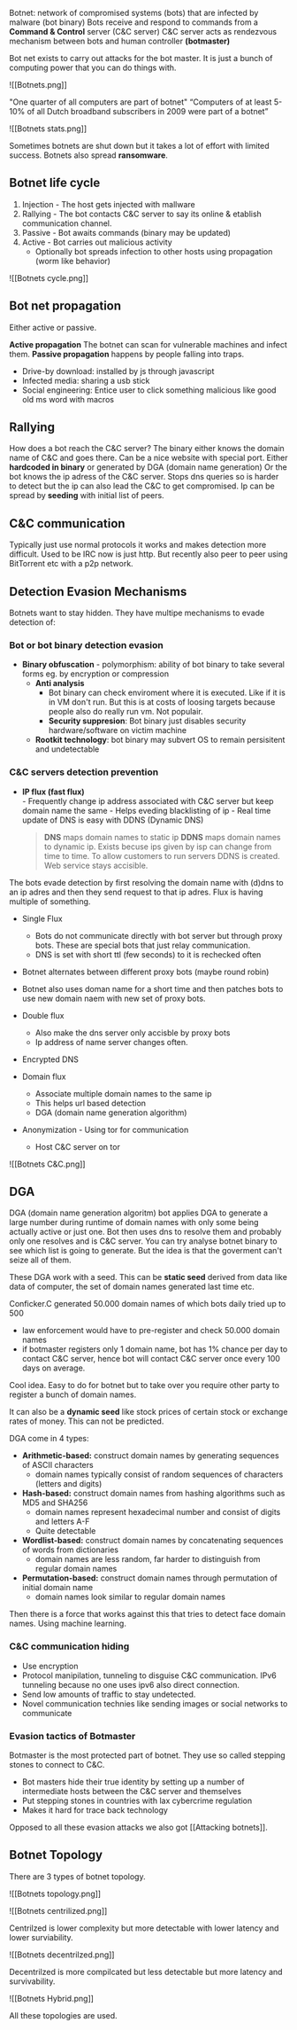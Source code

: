 Botnet: network of compromised systems (bots) that are infected by malware (bot binary)
Bots receive and respond to commands from a **Command & Control** server (C&C server)
C&C server acts as rendezvous mechanism between bots and human controller **(botmaster)**

Bot net exists to carry out attacks for the bot master. It is just a bunch of computing power that you can do things with. 

![[Botnets.png]]

"One quarter of all computers are part of botnet" 
“Computers of at least 5-10% of all Dutch broadband subscribers in 2009 were part of a botnet”

![[Botnets stats.png]]

Sometimes botnets are shut down but it takes a lot of effort with limited success. Botnets also spread **ransomware**.

## Botnet life cycle 

1. Injection - The host gets injected with mallware
2. Rallying  - The bot contacts C&C server to say its online & etablish communication channel.
3. Passive - Bot awaits commands (binary may be updated)
4. Active - Bot carries out malicious activity 
	- Optionally bot spreads infection to other hosts using propagation (worm like behavior)

![[Botnets cycle.png]]

## Bot net propagation

Either active or passive. 

**Active propagation** The botnet can scan for vulnerable machines and infect them.
**Passive propagation** happens by people falling into traps. 
- Drive-by download: installed by js through javascript
- Infected media: sharing a usb stick
- Social engineering: Entice user to click something malicious like good old ms word with macros 

## Rallying

How does a bot reach the C&C server? The binary either knows the domain name of C&C and goes there. Can be a nice website with special port. Either **hardcoded in binary** or generated by DGA (domain name generation)
Or the bot knows the ip adress of the C&C server. Stops dns queries so is harder to detect but the ip can also lead the C&C to get compromised. Ip can be spread by **seeding** with initial list of peers. 

## C&C communication 

Typically just use normal protocols it works and makes detection more difficult. Used to be IRC now is just http. But recently also peer to peer using BitTorrent etc with a p2p network.

## Detection Evasion Mechanisms

Botnets want to stay hidden. They have multipe mechanisms to evade detection of:

### Bot or bot binary  detection evasion

- **Binary obfuscation**
		- polymorphism: ability of bot binary to take several forms eg. by encryption or compression
  - **Anti analysis** 
	  - Bot binary can check enviroment where it is executed. Like if it is in VM don't run. But this is at costs of loosing targets because people also do really run vm. Not populair.
	  - **Security suppresion**: Bot binary just disables security hardware/software on victim machine
  - **Rootkit technology**: bot binary may subvert OS to remain persisitent and undetectable 
  
### C&C servers detection prevention 

- **IP flux (fast flux)**  
		 - Frequently change ip address associated with C&C server but keep domain name the same
		 - Helps eveding blacklisting of ip
		 - Real time update of DNS is easy with DDNS (Dynamic DNS)
   
   > **DNS** maps domain names to static ip
   > **DDNS** maps domain names to dynamic ip. Exists becuse ips given by isp can change from time to time. To allow customers to run servers DDNS is created. Web service stays accisible. 
   

The bots evade detection by first resolving the domain name with (d)dns to an ip adres and then they send request to that ip adres. Flux is having multiple of something. 

- Single Flux 
	- Bots do not communicate directly with bot server but through proxy bots. These are special bots that just relay communication. 
	- DNS is set with short ttl (few seconds) to it is rechecked often
- Botnet alternates between different proxy bots (maybe round robin)
- Botnet also uses doman name for a short time and then patches bots to use new domain naem with new set of proxy bots.

- Double flux
	- Also make the dns server only accisble by proxy bots
	- Ip address of name server changes often.
- Encrypted DNS
- Domain flux
	- Associate multiple domain names to the same ip
	- This helps url based detection 
	- DGA (domain name generation algorithm)
- Anonymization - Using tor for communication 
	- Host C&C server on tor

![[Botnets C&C.png]]

## DGA 

DGA (domain name generation algoritm) bot applies DGA to generate a large number during runtime of domain names with only some being actually active or just one. Bot then uses dns to resolve them and probably only one resolves and is C&C server. You can try analyse botnet binary to see which list is going to generate. But the idea is that the goverment can't seize all of them. 

These DGA work with a seed. This can be **static seed** derived from data like data of computer, the set of domain names generated last time etc.  

Conficker.C generated 50.000 domain names of which bots daily tried up to 500 
- law enforcement would have to pre-register and check 50.000 domain names 
- if botmaster registers only 1 domain name, bot has 1% chance per day to contact C&C server, hence bot will contact C&C server once every 100 days on average. 

Cool idea. Easy to do for botnet but to take over you require other party to register a bunch of domain names. 

It can also be a **dynamic seed** like stock prices of certain stock or exchange rates of money. This can not be predicted.

DGA come in 4 types:

- **Arithmetic-based:** construct domain names by generating sequences of ASCII characters 
	- domain names typically consist of random sequences of characters (letters and digits) 
- **Hash-based:** construct domain names from hashing algorithms such as MD5 and SHA256 
	- domain names represent hexadecimal number and consist of digits and letters A-F 
	- Quite detectable 
- **Wordlist-based:** construct domain names by concatenating sequences of words from dictionaries 
	- domain names are less random, far harder to distinguish from regular domain names 
- **Permutation-based:** construct domain names through permutation of initial domain name 
	- domain names look similar to regular domain names
 
Then there is a force that works against this that tries to detect face domain names. Using machine learning. 

### C&C communication hiding

- Use encryption
- Protocol manipilation, tunneling to disguise C&C communication. IPv6 tunneling because no one uses ipv6 also direct connection. 
- Send low amounts of traffic to stay undetected.  
- Novel communication technies like sending images or social networks to communicate 

### Evasion tactics of Botmaster 

Botmaster is the most protected part of botnet. They use so called stepping stones to connect to C&C.

- Bot masters hide their true identity by setting up a number of intermediate hosts between the C&C server and themselves
- Put stepping stones in countries with lax cybercrime regulation 
- Makes it hard for trace back technology

Opposed to all these evasion attacks we also got [[Attacking botnets]].

## Botnet Topology 

There are 3 types of botnet topology. 

![[Botnets topology.png]]

![[Botnets centrilized.png]]

Centrilzed is lower complexity but more detectable with lower latency and lower surviability. 

![[Botnets decentrilzed.png]]

Decentrilzed is more compilcated but less detectable but more latency and survivability. 

![[Botnets Hybrid.png]]

All these topologies are used. 

